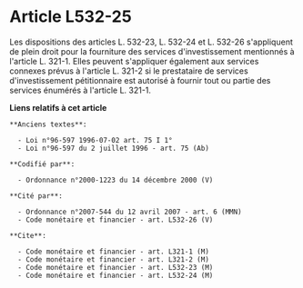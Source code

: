 # Article L532-25

Les dispositions des articles L. 532-23, L. 532-24 et L. 532-26 s'appliquent de plein droit pour la fourniture des services
d'investissement mentionnés à l'article L. 321-1. Elles peuvent s'appliquer également aux services connexes prévus à
l'article L. 321-2 si le prestataire de services d'investissement pétitionnaire est autorisé à fournir tout ou partie des
services énumérés à l'article L. 321-1.

**Liens relatifs à cet article**

	**Anciens textes**:

	  - Loi n°96-597 1996-07-02 art. 75 I 1°
	  - Loi n°96-597 du 2 juillet 1996 - art. 75 (Ab)

	**Codifié par**:

	  - Ordonnance n°2000-1223 du 14 décembre 2000 (V)

	**Cité par**:

	  - Ordonnance n°2007-544 du 12 avril 2007 - art. 6 (MMN)
	  - Code monétaire et financier - art. L532-26 (V)

	**Cite**:

	  - Code monétaire et financier - art. L321-1 (M)
	  - Code monétaire et financier - art. L321-2 (M)
	  - Code monétaire et financier - art. L532-23 (M)
	  - Code monétaire et financier - art. L532-24 (M)
